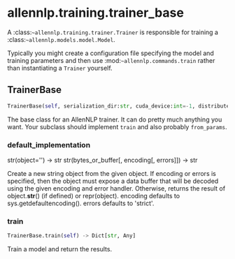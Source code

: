 # allennlp.training.trainer_base

A :class:`~allennlp.training.trainer.Trainer` is responsible for training a
:class:`~allennlp.models.model.Model`.

Typically you might create a configuration file specifying the model and
training parameters and then use :mod:`~allennlp.commands.train`
rather than instantiating a ``Trainer`` yourself.

## TrainerBase
```python
TrainerBase(self, serialization_dir:str, cuda_device:int=-1, distributed:bool=False, rank:int=0, world_size:int=1) -> None
```

The base class for an AllenNLP trainer. It can do pretty much
anything you want. Your subclass should implement ``train``
and also probably ``from_params``.

### default_implementation
str(object='') -> str
str(bytes_or_buffer[, encoding[, errors]]) -> str

Create a new string object from the given object. If encoding or
errors is specified, then the object must expose a data buffer
that will be decoded using the given encoding and error handler.
Otherwise, returns the result of object.__str__() (if defined)
or repr(object).
encoding defaults to sys.getdefaultencoding().
errors defaults to 'strict'.
### train
```python
TrainerBase.train(self) -> Dict[str, Any]
```

Train a model and return the results.


